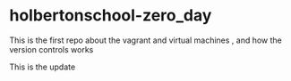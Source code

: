 # holbertonschool-zero_day

This is the first repo about the vagrant and virtual machines , and how the version controls works

This is the update

